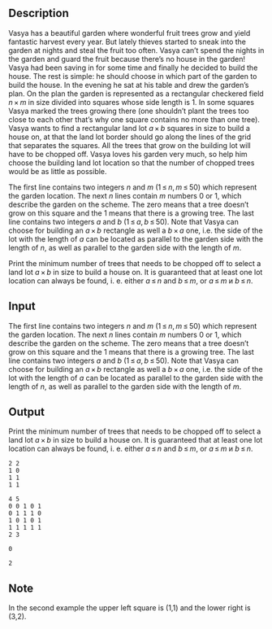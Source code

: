 ## Description

<div><p>Vasya has a beautiful garden where wonderful fruit trees grow and yield fantastic harvest every year. But lately thieves started to sneak into the garden at nights and steal the fruit too often. Vasya can’t spend the nights in the garden and guard the fruit because there’s no house in the garden! Vasya had been saving in for some time and finally he decided to build the house. The rest is simple: he should choose in which part of the garden to build the house. In the evening he sat at his table and drew the garden’s plan. On the plan the garden is represented as a rectangular checkered field <span class="tex-span"><i>n</i> × <i>m</i></span> in size divided into squares whose side length is 1. In some squares Vasya marked the trees growing there (one shouldn’t plant the trees too close to each other that’s why one square contains no more than one tree). Vasya wants to find a rectangular land lot <span class="tex-span"><i>a</i> × <i>b</i></span> squares in size to build a house on, at that the land lot border should go along the lines of the grid that separates the squares. All the trees that grow on the building lot will have to be chopped off. Vasya loves his garden very much, so help him choose the building land lot location so that the number of chopped trees would be as little as possible.</p></div><div class="input-specification"><p>The first line contains two integers <span class="tex-span"><i>n</i></span> and <span class="tex-span"><i>m</i></span> (<span class="tex-span">1 ≤ <i>n</i>, <i>m</i> ≤ 50</span>) which represent the garden location. The next <span class="tex-span"><i>n</i></span> lines contain <span class="tex-span"><i>m</i></span> numbers 0 or 1, which describe the garden on the scheme. The zero means that a tree doesn’t grow on this square and the 1 means that there is a growing tree. The last line contains two integers <span class="tex-span"><i>a</i></span> and <span class="tex-span"><i>b</i></span> (<span class="tex-span">1 ≤ <i>a</i>, <i>b</i> ≤ 50</span>). Note that Vasya can choose for building an <span class="tex-span"><i>a</i> × <i>b</i></span> rectangle as well a <span class="tex-span"><i>b</i> × <i>a</i></span> one, i.e. the side of the lot with the length of <span class="tex-span"><i>a</i></span> can be located as parallel to the garden side with the length of <span class="tex-span"><i>n</i></span>, as well as parallel to the garden side with the length of <span class="tex-span"><i>m</i></span>.</p></div><div class="output-specification"><p>Print the minimum number of trees that needs to be chopped off to select a land lot <span class="tex-span"><i>a</i> × <i>b</i></span> in size to build a house on. It is guaranteed that at least one lot location can always be found, i. e. either <span class="tex-span"><i>a</i> ≤ <i>n</i></span> and <span class="tex-span"><i>b</i> ≤ <i>m</i></span>, or <span class="tex-span"><i>a</i> ≤ <i>m</i></span> и <span class="tex-span"><i>b</i> ≤ <i>n</i></span>.</p></div>

## Input

<p>The first line contains two integers <span class="tex-span"><i>n</i></span> and <span class="tex-span"><i>m</i></span> (<span class="tex-span">1 ≤ <i>n</i>, <i>m</i> ≤ 50</span>) which represent the garden location. The next <span class="tex-span"><i>n</i></span> lines contain <span class="tex-span"><i>m</i></span> numbers 0 or 1, which describe the garden on the scheme. The zero means that a tree doesn’t grow on this square and the 1 means that there is a growing tree. The last line contains two integers <span class="tex-span"><i>a</i></span> and <span class="tex-span"><i>b</i></span> (<span class="tex-span">1 ≤ <i>a</i>, <i>b</i> ≤ 50</span>). Note that Vasya can choose for building an <span class="tex-span"><i>a</i> × <i>b</i></span> rectangle as well a <span class="tex-span"><i>b</i> × <i>a</i></span> one, i.e. the side of the lot with the length of <span class="tex-span"><i>a</i></span> can be located as parallel to the garden side with the length of <span class="tex-span"><i>n</i></span>, as well as parallel to the garden side with the length of <span class="tex-span"><i>m</i></span>.</p>

## Output

<p>Print the minimum number of trees that needs to be chopped off to select a land lot <span class="tex-span"><i>a</i> × <i>b</i></span> in size to build a house on. It is guaranteed that at least one lot location can always be found, i. e. either <span class="tex-span"><i>a</i> ≤ <i>n</i></span> and <span class="tex-span"><i>b</i> ≤ <i>m</i></span>, or <span class="tex-span"><i>a</i> ≤ <i>m</i></span> и <span class="tex-span"><i>b</i> ≤ <i>n</i></span>.</p>





```input1
2 2
1 0
1 1
1 1

```




```input2
4 5
0 0 1 0 1
0 1 1 1 0
1 0 1 0 1
1 1 1 1 1
2 3

```




```output1
0

```




```output2
2

```



## Note

<p>In the second example the upper left square is (1,1) and the lower right is (3,2).</p>
